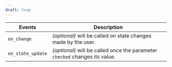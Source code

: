 ```yaml
---
draft: true
---
```


| Events            | Description                                                                 |
| ----------------- | --------------------------------------------------------------------------- |
| `on_change`       | _(optional)_ will be called on state changes made by the user.              |
| `on_state_update` | _(optional)_ will be called once the parameter `checked` changes its value. |
